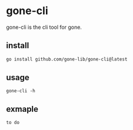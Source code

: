 # gone-cli

gone-cli is the cli tool for gone.

## install

```bash
go install github.com/gone-lib/gone-cli@latest
```

## usage

```
gone-cli -h
```

## exmaple

```bash
to do
```